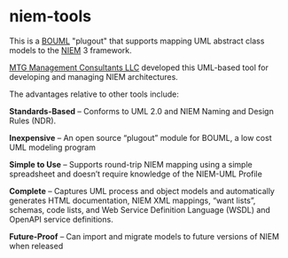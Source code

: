# niem-tools
This is a [BOUML](http://bouml.fr "BOUML") "plugout" that supports mapping UML abstract class models to the [NIEM](http://niem.gov "NIEM") 3 framework.

[MTG Management Consultants LLC](http://mtgmc.com "MTG") developed this UML-based tool for developing and managing NIEM architectures.  

The advantages relative to other tools include:

<b>Standards-Based</b> – Conforms to UML 2.0 and NIEM Naming and Design Rules (NDR).

<b>Inexpensive</b> – An open source “plugout” module for BOUML, a low cost UML modeling program

<b>Simple to Use</b> – Supports round-trip NIEM mapping using a simple spreadsheet and doesn’t require knowledge of the NIEM-UML Profile

<b>Complete</b> – Captures UML process and object models and automatically generates HTML documentation, NIEM XML mappings, “want lists”, schemas, code lists, and Web Service Definition Language (WSDL) and OpenAPI service definitions.

<b>Future-Proof</b> – Can import and migrate models to future versions of NIEM when released
